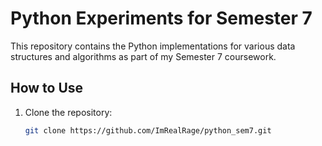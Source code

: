 # Python Experiments for Semester 7

This repository contains the Python implementations for various data structures and algorithms as part of my Semester 7 coursework.

## How to Use

1. Clone the repository:
   ```sh
   git clone https://github.com/ImRealRage/python_sem7.git
